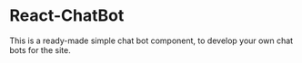 # React-ChatBot

This is a ready-made simple chat bot component, to develop your own chat bots for the site.
